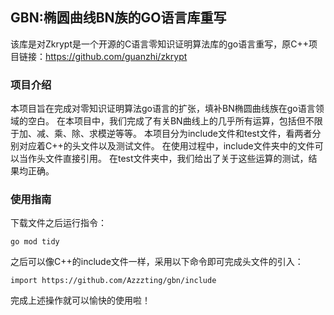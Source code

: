 ## GBN:椭圆曲线BN族的GO语言库重写
该库是对Zkrypt是一个开源的C语言零知识证明算法库的go语言重写，原C++项目链接：https://github.com/guanzhi/zkrypt
### 项目介绍
本项目旨在完成对零知识证明算法go语言的扩张，填补BN椭圆曲线族在go语言领域的空白。
在本项目中，我们完成了有关BN曲线上的几乎所有运算，包括但不限于加、减、乘、除、求模逆等等。
本项目分为include文件和test文件，看两者分别对应着C++的头文件以及测试文件。
在使用过程中，include文件夹中的文件可以当作头文件直接引用。
在test文件夹中，我们给出了关于这些运算的测试，结果均正确。
### 使用指南
下载文件之后运行指令：
```
go mod tidy
```
之后可以像C++的include文件一样，采用以下命令即可完成头文件的引入：
```
import https://github.com/Azzzting/gbn/include
```
完成上述操作就可以愉快的使用啦！
